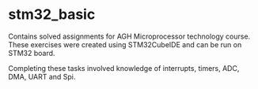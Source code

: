 # stm32_basic
Contains solved assignments for AGH Microprocessor technology course. These exercises were created using STM32CubeIDE and can be run on STM32 board.

Completing these tasks involved knowledge of interrupts, timers, ADC, DMA, UART and Spi.
